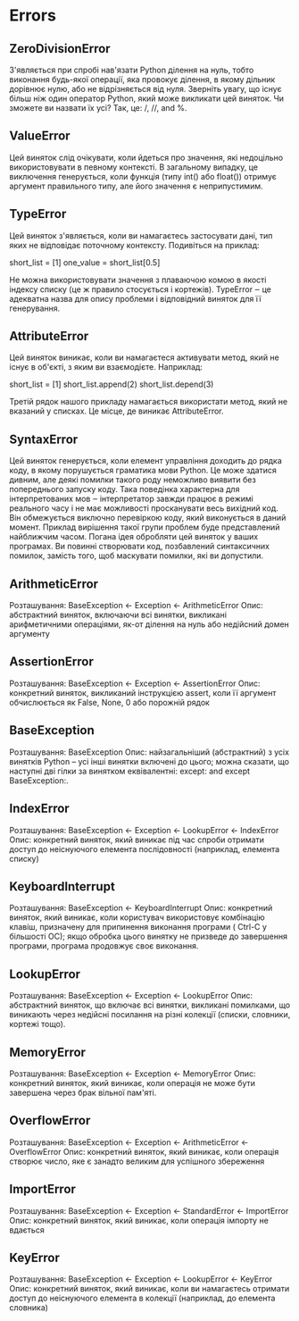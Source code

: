 # Errors

## ZeroDivisionError

З'являється при спробі нав'язати Python ділення на нуль, тобто виконання будь-якої операції,
яка провокує ділення, в якому дільник дорівнює нулю, або не відрізняється від нуля.
Зверніть увагу, що існує більш ніж один оператор Python, який може викликати цей виняток.
Чи зможете ви назвати їх усі? Так, це: /, //, and %.

## ValueError

Цей виняток слід очікувати, коли йдеться про значення, які недоцільно використовувати в певному контексті.
В загальному випадку, це виключення генерується, коли функція (типу int() або float())
отримує аргумент правильного типу, але його значення є неприпустимим.

## TypeError

Цей виняток з'являється, коли ви намагаєтесь застосувати дані, тип яких не відповідає поточному контексту. Подивіться на приклад:

short_list = [1]
one_value = short_list[0.5]

Не можна використовувати значення з плаваючою комою в якості індексу списку (це ж правило стосується і кортежів).
TypeError ‒ це адекватна назва для опису проблеми і відповідний виняток для її генерування.

## AttributeError

Цей виняток виникає, коли ви намагаєтеся активувати метод, який не існує в об'єкті, з яким ви взаємодієте. Наприклад:

short_list = [1]
short_list.append(2)
short_list.depend(3)

Третій рядок нашого прикладу намагається використати метод, який не вказаний у списках. Це місце, де виникає AttributeError.

## SyntaxError

Цей виняток генерується, коли елемент управління доходить до рядка коду, в якому порушується граматика мови Python.
 Це може здатися дивним, але деякі помилки такого роду неможливо виявити без попереднього запуску коду.
 Така поведінка характерна для інтерпретованих мов ‒ інтерпретатор завжди працює в режимі реального часу
 і не має можливості просканувати весь вихідний код. Він обмежується виключно перевіркою коду, який виконується
в даний момент. Приклад вирішення такої групи проблем буде представлений найближчим часом.
Погана ідея обробляти цей виняток у ваших програмах. Ви повинні створювати код, позбавлений синтаксичних помилок,
замість того, щоб маскувати помилки, які ви допустили.

## ArithmeticError

Розташування: BaseException ← Exception ← ArithmeticError
Опис: абстрактний виняток, включаючи всі винятки, викликані арифметичними операціями, як-от ділення на нуль або недійсний домен аргументу

## AssertionError

Розташування: BaseException ← Exception ← AssertionError
Опис: конкретний виняток, викликаний інструкцією assert, коли її аргумент обчислюється як False, None, 0 або порожній рядок

## BaseException

Розташування: BaseException
Опис: найзагальніший (абстрактний) з усіх винятків Python – усі інші винятки включені до цього; можна сказати, що наступні дві гілки за винятком еквівалентні: except: and except BaseException:.

## IndexError

Розташування: BaseException ← Exception ← LookupError ← IndexError
Опис: конкретний виняток, який виникає під час спроби отримати доступ до неіснуючого елемента послідовності (наприклад, елемента списку)

## KeyboardInterrupt

Розташування: BaseException ← KeyboardInterrupt
Опис: конкретний виняток, який виникає, коли користувач використовує комбінацію клавіш, призначену для припинення виконання програми ( Ctrl-C у більшості ОС); якщо обробка цього винятку не призведе до завершення програми, програма продовжує своє виконання.

## LookupError

Розташування: BaseException ← Exception ← LookupError
Опис: абстрактний виняток, що включає всі винятки, викликані помилками, що виникають через недійсні посилання на різні колекції (списки, словники, кортежі тощо).

## MemoryError

Розташування: BaseException ← Exception ← MemoryError
Опис: конкретний виняток, який виникає, коли операція не може бути завершена через брак вільної пам'яті.

## OverflowError

Розташування: BaseException ← Exception ← ArithmeticError ← OverflowError
Опис: конкретний виняток, який виникає, коли операція створює число, яке є занадто великим для успішного збереження

## ImportError

Розташування: BaseException ← Exception ← StandardError ← ImportError
Опис: конкретний виняток, який виникає, коли операція імпорту не вдається

## KeyError

Розташування: BaseException ← Exception ← LookupError ← KeyError
Опис: конкретний виняток, який виникає, коли ви намагаєтесь отримати доступ до неіснуючого елемента в колекції (наприклад, до елемента словника)